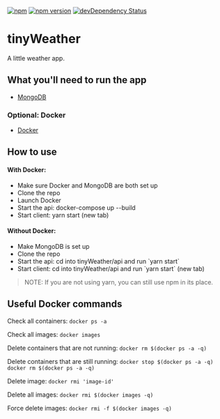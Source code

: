 [![npm](https://img.shields.io/npm/v/npm.svg?maxAge=2592000)]()
[![npm version](https://badge.fury.io/js/express.svg)](https://badge.fury.io/js/express)
[![devDependency Status](https://david-dm.org/dandeller/scaffold/dev-status.svg)](https://david-dm.org/dwyl/esta#info=devDependencies)

# tinyWeather
A little weather app.

<h2>What you'll need to run the app</h2>
<ul>
  <li><a href='https://www.mongodb.com/'>MongoDB</a></li>
</ul>
<h3>Optional: Docker</h3>
<ul>
  <li><a href='https://docs.docker.com/desktop/'>Docker</a></li>
</ul> 

<h2>How to use</h2>
<h4>With Docker:</h4>
<ul>
  <li>Make sure Docker and MongoDB are both set up</li>
  <li>Clone the repo</li>
  <li>Launch Docker</li>
  <li>Start the api: docker-compose up --build</li>
  <li>Start client: yarn start (new tab)</li>
</ul>

<h4>Without Docker:</h4>
<ul>
  <li>Make MongoDB is set up</li>
  <li>Clone the repo</li>
  <li>Start the api: cd into tinyWeather/api and run `yarn start`</li>
  <li>Start client: cd into tinyWeather/api and run `yarn start` (new tab)</li>
</ul>

> NOTE: If you are not using yarn, you can still use npm in its place.

<h2>Useful Docker commands</h2>

Check all containers: `docker ps -a`

Check all images: `docker images`

Delete containers that are not running: `docker rm $(docker ps -a -q)`

Delete containers that are still running: `docker stop $(docker ps -a -q) docker rm $(docker ps -a -q)`

Delete image: `docker rmi 'image-id'`

Delete all images: `docker rmi $(docker images -q)`

Force delete images: `docker rmi -f $(docker images -q)`
